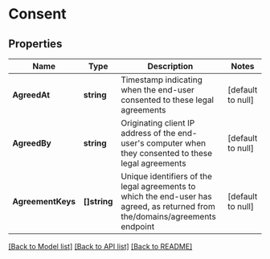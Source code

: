 # Consent

## Properties
Name | Type | Description | Notes
------------ | ------------- | ------------- | -------------
**AgreedAt** | **string** | Timestamp indicating when the end-user consented to these legal agreements | [default to null]
**AgreedBy** | **string** | Originating client IP address of the end-user&#39;s computer when they consented to these legal agreements | [default to null]
**AgreementKeys** | **[]string** | Unique identifiers of the legal agreements to which the end-user has agreed, as returned from the/domains/agreements endpoint | [default to null]

[[Back to Model list]](../README.md#documentation-for-models) [[Back to API list]](../README.md#documentation-for-api-endpoints) [[Back to README]](../README.md)


